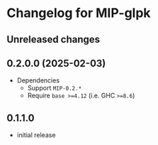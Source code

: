 # Changelog for MIP-glpk

## Unreleased changes

## 0.2.0.0 (2025-02-03)

* Dependencies
  * Support `MIP-0.2.*`
  * Require `base >=4.12` (i.e. GHC `>=8.6`)

## 0.1.1.0

* initial release
